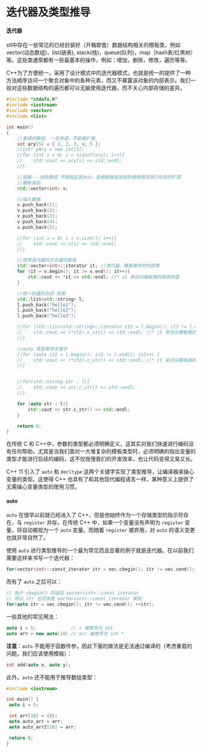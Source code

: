 # 迭代器及类型推导

#### 迭代器

stl中存在一些常见的已经封装好（开箱即食）数据结构相关的模板类，例如vector(动态数组)，list(链表), stack(栈)，queue(队列)，map（hash表/红黑树）等。这些类通常都有一些最基本的操作，例如：增加，删除，修改，遍历等等。

C++为了方便统一，采用了设计模式中的迭代器模式，也就是统一的提供了一种方法顺序访问一个聚合对象中的各种元素，而又不暴露该对象的内部表示。我们一般对这些数据结构的遍历都可以无脑使用迭代器，而不关心内部存储的差异。

```c++
#include "stdafx.h"
#include <iostream>
#include <vector>
#include <list>

int main()
{
    //普通的数组, 一旦申请，不能再扩增
    int ary[5] = { 1, 2, 3, 4, 5 };
    //int* pAry = new int[5];
    //for (int i = 0; i < sizeof(ary); i++){
    //    std::cout << ary[i] << std::endl;
    //}

    //容器---动态数组 不用指定其大小，会根据数组当前的使用情况进行动态的扩容
    //模板类型
    std::vector<int> v;

    //插入数据
    v.push_back(1);
    v.push_back(2);
    v.push_back(3);
    v.push_back(4);
    v.push_back(5);

    //for (int i = 0; i < v.size(); i++){
    //    std::cout << v[i] << std::endl;
    //}

    //使用迭代器的方式遍历数组
    std::vector<int>::iterator it; //迭代器，模板类中的内部类
    for (it = v.begin(); it != v.end(); it++){
        std::cout << *it << std::endl; //* it 来访问模板类的具体的值
    }

    //统一的遍历方式 链表
    std::list<std::string> l;
    l.push_back("hello1");
    l.push_back("hello2");
    l.push_back("hello3");

    //for (std::list<std::string>::iterator it2 = l.begin(); it2 != l.end(); it2++) {
    //    std::cout << (*it2).c_str() << std::endl; //* it 来访问模板类的具体的值
    //}

    //auto 类型推导关键字
    //for (auto it2 = l.begin(); it2 != l.end(); it2++) {
    //    std::cout << (*it2).c_str() << std::endl; //* it 来访问模板类的具体的值
    //}


    //for(std::string str : l){
    //    std::cout << str.c_str() << std::endl;
    //}

    for (auto str : l){
        std::cout << str.c_str() << std::endl;
    }

    return 0;
}
```



在传统 C 和 C++中，参数的类型都必须明确定义，这其实对我们快速进行编码没有任何帮助，尤其是当我们面对一大堆复杂的模板类型时，必须明确的指出变量的类型才能进行后续的编码，这不仅拖慢我们的开发效率，也让代码变得又臭又长。

C++ 11 引入了 `auto` 和 `decltype` 这两个关键字实现了类型推导，让编译器来操心变量的类型。这使得 C++ 也具有了和其他现代编程语言一样，某种意义上提供了无需操心变量类型的使用习惯。

#### auto

`auto` 在很早以前就已经进入了 C++，但是他始终作为一个存储类型的指示符存在，与 `register` 并存。在传统 C++ 中，如果一个变量没有声明为 `register` 变量，将自动被视为一个 `auto` 变量。而随着 `register` 被弃用，对 `auto` 的语义变更也就非常自然了。

使用 `auto` 进行类型推导的一个最为常见而且显著的例子就是迭代器。在以前我们需要这样来书写一个迭代器：

```cpp
for(vector<int>::const_iterator itr = vec.cbegin(); itr != vec.cend(); ++itr)
```

而有了 `auto` 之后可以：

```cpp
// 由于 cbegin() 将返回 vector<int>::const_iterator 
// 所以 itr 也应该是 vector<int>::const_iterator 类型
for(auto itr = vec.cbegin(); itr != vec.cend(); ++itr);
```

一些其他的常见用法：

```cpp
auto i = 5;             // i 被推导为 int
auto arr = new auto(10) // arr 被推导为 int *
```

**注意**：`auto` 不能用于函数传参，因此下面的做法是无法通过编译的（考虑重载的问题，我们应该使用模板）：

```cpp
int add(auto x, auto y);
```

此外，`auto` 还不能用于推导数组类型：

```cpp
#include <iostream>

int main() {
 auto i = 5;

 int arr[10] = {0};
 auto auto_arr = arr;
 auto auto_arr2[10] = arr;

 return 0;
}
```